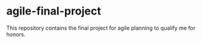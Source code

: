 # agile-final-project
This repository contains the final project for agile planning to qualify me for honors.

